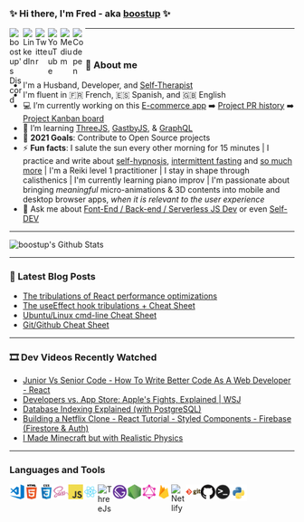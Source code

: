 ### ✨ Hi there, I'm Fred - aka [boostup][website] ✨

[<img align="left" alt="boostup's Discord" width="24px" src="https://discord.com/assets/07dca80a102d4149e9736d4b162cff6f.ico" />][discordcontactme]
[<img align="left" alt="LinkedIn" width="22px" src="https://cdn.jsdelivr.net/npm/simple-icons@v3/icons/linkedin.svg" />][linkedin]
[<img align="left" alt="Twitter" width="22px" src="https://cdn.jsdelivr.net/npm/simple-icons@v3/icons/twitter.svg" />][twitter]
[<img align="left" alt="YouTube" width="22px" src="https://cdn.jsdelivr.net/npm/simple-icons@v3/icons/youtube.svg" />][youtube]
[<img align="left" alt="Medium" width="22px" src="https://cdn-static-1.medium.com/_/fp/icons/favicon-rebrand-medium.3Y6xpZ-0FSdWDnPM3hSBIA.ico" />][selftherapistwebsite]
[<img align="left" alt="Codepen" width="22px" src="https://static.codepen.io/assets/favicon/favicon-aec34940fbc1a6e787974dcd360f2c6b63348d4b1f4e06c77743096d55480f33.ico" />][codepenprofile]

---

<br />

### 🌱 About me

- I'm a Husband, Developer, and [Self-Therapist][selftherapistwebsite]
- I'm fluent in 🇫🇷 French, 🇪🇸 Spanish, and 🇬🇧 English
- 💻 I’m currently working on this [E-commerce app][regaliawebsite]
  ➡️ [Project PR history][featuredpullrequesthistory]
  ➡️ [Project Kanban board][featuredkanbanproject]
- 🤔 I’m learning [ThreeJS][threejs], [GastbyJS][gatsbyjs], & [GraphQL][graphql]
- 🔭 **2021 Goals**: Contribute to Open Source projects
- ⚡ **Fun facts**: I salute the sun every other morning for 15 minutes | I practice and write about [self-hypnosis][selftherapisthypnosis], [intermittent fasting][selftherapistfasting] and [so much more][selftherapistwebsite] | I'm a Reiki level 1 practitioner | I stay in shape through calisthenics | I'm currently learning piano improv | I'm passionate about bringing _meaningful_ micro-animations & 3D contents into mobile and desktop browser apps, _when it is relevant to the user experience_
- 💬 Ask me about [Font-End / Back-end / Serverless JS Dev][discordcontactme] or even [Self-DEV][selftherapistwebsite]

---

  <img alt="boostup's Github Stats" src="https://github-readme-stats.codestackr.vercel.app/api?username=boostup&show_icons=true&hide_border=true" />

---

### 📒 Latest Blog Posts

<!-- DEV-TO-BLOG-POST-LIST:START -->

- [The tribulations of React performance optimizations](https://dev.to/boostup/the-tribulations-of-react-performance-optimizations-1i2k)
- [The useEffect hook tribulations + Cheat Sheet](https://dev.to/boostup/the-useeffect-hook-tribulations-1gbe)
- [Ubuntu/Linux cmd-line Cheat Sheet](https://dev.to/boostup/ubuntu-linux-cmd-line-cheat-sheet-4hec)
- [Git/Github Cheat Sheet](https://dev.to/boostup/git-github-cheat-sheet-316p)
<!-- DEV-TO-BLOG-POST-LIST:END -->

---

### 🎞️ Dev Videos Recently Watched

<!-- YT-PL-DEV-2020:START -->

- [Junior Vs Senior Code - How To Write Better Code As A Web Developer - React](https://www.youtube.com/watch?v=0yzoAbrjV6k)
- [Developers vs. App Store: Apple's Fights, Explained | WSJ](https://www.youtube.com/watch?v=JZXWf65yhGM)
- [Database Indexing Explained (with PostgreSQL)](https://www.youtube.com/watch?v=-qNSXK7s7_w)
- [Building a Netflix Clone - React Tutorial - Styled Components - Firebase (Firestore & Auth)](https://www.youtube.com/watch?v=x_EEwGe-a9o)
- [I Made Minecraft but with Realistic Physics](https://www.youtube.com/watch?v=2gle_F522ng)
<!-- YT-PL-DEV-2020:END -->

---

### Languages and Tools

<img align="left" alt="Visual Studio Code" width="26px" src="https://raw.githubusercontent.com/github/explore/80688e429a7d4ef2fca1e82350fe8e3517d3494d/topics/visual-studio-code/visual-studio-code.png" />
<img align="left" alt="HTML5" width="26px" src="https://raw.githubusercontent.com/github/explore/80688e429a7d4ef2fca1e82350fe8e3517d3494d/topics/html/html.png" />
<img align="left" alt="CSS3" width="26px" src="https://raw.githubusercontent.com/github/explore/80688e429a7d4ef2fca1e82350fe8e3517d3494d/topics/css/css.png" />
<img align="left" alt="Sass" width="26px" src="https://raw.githubusercontent.com/github/explore/80688e429a7d4ef2fca1e82350fe8e3517d3494d/topics/sass/sass.png" />
<img align="left" alt="JavaScript" width="26px" src="https://raw.githubusercontent.com/github/explore/80688e429a7d4ef2fca1e82350fe8e3517d3494d/topics/javascript/javascript.png" />
<img align="left" alt="React" width="26px" src="https://raw.githubusercontent.com/github/explore/80688e429a7d4ef2fca1e82350fe8e3517d3494d/topics/react/react.png" />
<img align="left" alt="ThreeJs" width="26px" src="https://threejs.org/files/favicon.ico" />
<img align="left" alt="Gatsby" width="26px" src="https://raw.githubusercontent.com/github/explore/e94815998e4e0713912fed477a1f346ec04c3da2/topics/gatsby/gatsby.png" />
<img align="left" alt="Node.js" width="26px" src="https://raw.githubusercontent.com/github/explore/80688e429a7d4ef2fca1e82350fe8e3517d3494d/topics/nodejs/nodejs.png" />
<img align="left" alt="GraphQL" width="26px" src="https://raw.githubusercontent.com/github/explore/80688e429a7d4ef2fca1e82350fe8e3517d3494d/topics/graphql/graphql.png" />
<img align="left" alt="Firebase" width="26px" src="https://raw.githubusercontent.com/github/explore/80688e429a7d4ef2fca1e82350fe8e3517d3494d/topics/firebase/firebase.png" />
<img align="left" alt="Netlify" width="26px" src="https://www.netlify.com/v3/static/favicon/favicon-32x32.png" />
<img align="left" alt="Git" width="26px" src="https://raw.githubusercontent.com/github/explore/80688e429a7d4ef2fca1e82350fe8e3517d3494d/topics/git/git.png" />
<img align="left" alt="GitHub" width="26px" src="https://raw.githubusercontent.com/github/explore/78df643247d429f6cc873026c0622819ad797942/topics/github/github.png" />
<img align="left" alt="Terminal" width="26px" src="https://raw.githubusercontent.com/github/explore/80688e429a7d4ef2fca1e82350fe8e3517d3494d/topics/terminal/terminal.png" />
<img align="left" alt="Python 3" width="30px" src="https://raw.githubusercontent.com/github/explore/80688e429a7d4ef2fca1e82350fe8e3517d3494d/topics/python/python.png" />

[featuredkanbanproject]: https://github.com/boostup/regalia-clothing/projects/1
[featuredpullrequesthistory]: https://github.com/boostup/regalia-clothing/pulls?q=is%3Apr
[githubcontactme]: https://github.com/boostup/boostup/issues
[discordcontactme]: https://discord.gg/fnEQjA3
[website]: https://boostup.github.io
[regaliawebsite]: https://fervent-snyder-0eb669.netlify.app/#/
[codepenprofile]: https://codepen.io/b00stup
[selftherapistwebsite]: https://medium.com/auto-th%C3%A9rapeute-self-therapist
[selftherapisthypnosis]: https://medium.com/auto-th%C3%A9rapeute-self-therapist/hypnose/home
[selftherapistfasting]: https://medium.com/auto-th%C3%A9rapeute-self-therapist/nutrition/home
[twitter]: https://twitter.com/b00stup
[youtube]: https://www.youtube.com/channel/UCK52WvY8Li7E9wkG4NCW-Zw/playlists
[linkedin]: https://www.linkedin.com/in/frederic-beauvois-4161361b6/
[threejs]: https://threejs.org/
[gatsbyjs]: https://www.gatsbyjs.com/
[graphql]: https://graphql.org/

<!-- ### <img align="left" alt="Auto-Thérapeute" width="26px" src="https://miro.medium.com/fit/c/64/64/1*3Y0zj9MOlEwukCpiBB6zsw.png" /> Auto-Thérapeute -->
